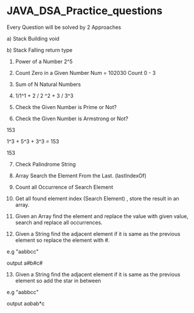 # JAVA_DSA_Practice_questions

Every Question will be solved by 2 Approaches

a) Stack Building void 

b) Stack Falling return type


1. Power of a Number 
   2^5

2. Count Zero in a Given Number
  Num = 102030
  Count 0 - 3

3. Sum of N Natural Numbers

4. 1/1^1 + 2 / 2 ^2 + 3 / 3^3 

5. Check the Given Number is Prime or Not?

6. Check the Given Number is Armstrong or Not?

153

1^3 + 5^3 + 3^3 = 153

153

7. Check Palindrome String

8. Array Search the Element From the Last. (lastIndexOf)

9. Count all Occurrence of Search Element 

10. Get all found element index (Search Element) , store the result in an array.

11. Given an Array find the element and replace the value with given value, search and replace all occurrences.

12. Given a String find the adjacent element if it is same as the previous element so replace the element with #.

e.g "aabbcc" 

output a#b#c#

13. Given a String find the adjacent element if it is same as the previous element so add the star in between

e.g "aabbcc"

output a*ab*ab*c

